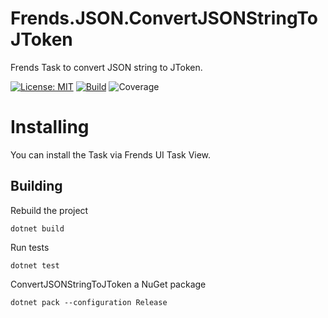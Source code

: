 # Frends.JSON.ConvertJSONStringToJToken
Frends Task to convert JSON string to JToken.

[![License: MIT](https://img.shields.io/badge/License-MIT-green.svg)](https://opensource.org/licenses/MIT) 
[![Build](https://github.com/FrendsPlatform/Frends.JSON/actions/workflows/ConvertJSONStringToJToken_build_and_test_on_main.yml/badge.svg)](https://github.com/FrendsPlatform/Frends.JSON/actions)
![Coverage](https://app-github-custom-badges.azurewebsites.net/Badge?key=FrendsPlatform/Frends.JSON/Frends.JSON.ConvertJSONStringToJToken|main)

# Installing

You can install the Task via Frends UI Task View.

## Building


Rebuild the project

`dotnet build`

Run tests
 
`dotnet test`


ConvertJSONStringToJToken a NuGet package

`dotnet pack --configuration Release`
